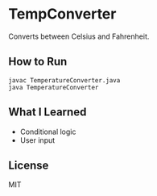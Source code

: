 # TempConverter
Converts between Celsius and Fahrenheit.

## How to Run

```
javac TemperatureConverter.java
java TemperatureConverter
```

## What I Learned

- Conditional logic
- User input

## License

MIT
